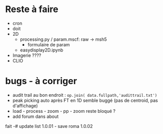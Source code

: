 # Reste à faire
- cron
- doit
- 2D
    - processing.py / param.mscf: raw -> msh5
        - formulaire de param
    - easydisplay2D.ipynb
- Imagerie ????
- CLIO

# bugs - à corriger
- audit trail au bon endroit : `op.join( data.fullpath,'audittrail.txt')`
- peak picking auto après FT en 1D semble buggé (pas de centroid, pas d'affichage)
- load - process - zoom - pp - zoom reste bloqué ?
- add forum dans about

fait -# update list
1.0.01 - save roma
1.0.02